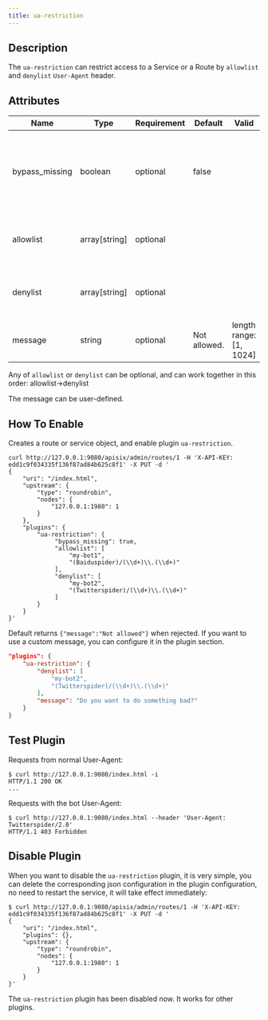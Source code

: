 ```yaml
---
title: ua-restriction
---
```


<!--
#
# Licensed to the Apache Software Foundation (ASF) under one or more
# contributor license agreements.  See the NOTICE file distributed with
# this work for additional information regarding copyright ownership.
# The ASF licenses this file to You under the Apache License, Version 2.0
# (the "License"); you may not use this file except in compliance with
# the License.  You may obtain a copy of the License at
#
#     http://www.apache.org/licenses/LICENSE-2.0
#
# Unless required by applicable law or agreed to in writing, software
# distributed under the License is distributed on an "AS IS" BASIS,
# WITHOUT WARRANTIES OR CONDITIONS OF ANY KIND, either express or implied.
# See the License for the specific language governing permissions and
# limitations under the License.
#
-->

## Description

The `ua-restriction` can restrict access to a Service or a Route by `allowlist` and `denylist` `User-Agent` header.

## Attributes

| Name      | Type          | Requirement | Default | Valid | Description                              |
| --------- | ------------- | ----------- | ------- | ----- | ---------------------------------------- |
| bypass_missing  | boolean       | optional    | false   |       | Whether to bypass the check when the User-Agent header is missing |
| allowlist | array[string] | optional    |         |       | A list of allowed User-Agent headers. |
| denylist | array[string] | optional    |         |       | A list of denied User-Agent headers. |
| message | string | optional             | Not allowed. | length range: [1, 1024] | Message of deny reason. |

Any of `allowlist` or `denylist` can be optional, and can work together in this order: allowlist->denylist

The message can be user-defined.

## How To Enable

Creates a route or service object, and enable plugin `ua-restriction`.

```shell
curl http://127.0.0.1:9080/apisix/admin/routes/1 -H 'X-API-KEY: edd1c9f034335f136f87ad84b625c8f1' -X PUT -d '
{
    "uri": "/index.html",
    "upstream": {
        "type": "roundrobin",
        "nodes": {
            "127.0.0.1:1980": 1
        }
    },
    "plugins": {
        "ua-restriction": {
             "bypass_missing": true,
             "allowlist": [
                 "my-bot1",
                 "(Baiduspider)/(\\d+)\\.(\\d+)"
             ],
             "denylist": [
                 "my-bot2",
                 "(Twitterspider)/(\\d+)\\.(\\d+)"
             ]
        }
    }
}'
```

Default returns `{"message":"Not allowed"}` when rejected. If you want to use a custom message, you can configure it in the plugin section.

```json
"plugins": {
    "ua-restriction": {
        "denylist": [
            "my-bot2",
            "(Twitterspider)/(\\d+)\\.(\\d+)"
        ],
        "message": "Do you want to do something bad?"
    }
}
```

## Test Plugin

Requests from normal User-Agent:

```shell
$ curl http://127.0.0.1:9080/index.html -i
HTTP/1.1 200 OK
...
```

Requests with the bot User-Agent:

```shell
$ curl http://127.0.0.1:9080/index.html --header 'User-Agent: Twitterspider/2.0'
HTTP/1.1 403 Forbidden
```

## Disable Plugin

When you want to disable the `ua-restriction` plugin, it is very simple,
you can delete the corresponding json configuration in the plugin configuration,
no need to restart the service, it will take effect immediately:

```shell
$ curl http://127.0.0.1:9080/apisix/admin/routes/1 -H 'X-API-KEY: edd1c9f034335f136f87ad84b625c8f1' -X PUT -d '
{
    "uri": "/index.html",
    "plugins": {},
    "upstream": {
        "type": "roundrobin",
        "nodes": {
            "127.0.0.1:1980": 1
        }
    }
}'
```

The `ua-restriction` plugin has been disabled now. It works for other plugins.
